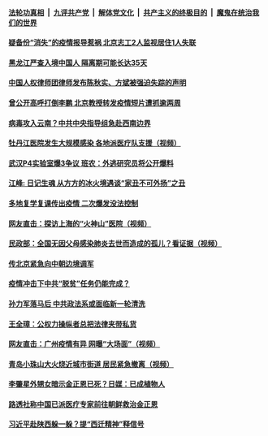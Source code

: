 ####  [法轮功真相](../../../../basic/blob/master/README.md?t=04261531) &nbsp;|&nbsp; [九评共产党](../../../../9ping.md/blob/master/README.md?t=04261531) &nbsp;|&nbsp; [解体党文化](../../../../jtdwh.md/blob/master/README.md?t=04261531)  &nbsp;|&nbsp; [共产主义的终极目的](../../../../gczydzjmd.md/blob/master/README.md?t=04261531) &nbsp;|&nbsp; [魔鬼在统治我们的世界](../../../../mgztzwmdsj.md/blob/master/README.md?t=04261531) 

#### [疑备份“消失”的疫情报导惹祸 北京志工2人监视居住1人失联](../pages/soh5/371413.md?t=04261531) 
#### [黑龙江严查入境中国人 隔离期可能长达35天](../pages/soh5/371419.md?t=04261531) 
#### [中国人权律师团律师发布陈秋实、方斌被强迫失踪的声明](../pages/soh5/371404.md?t=04261531) 
#### [曾公开高呼打倒李鹏 北京教授转发疫情短片遭抓逾两周](../pages/soh5/371395.md?t=04261531) 
#### [病毒攻入云南？中共中央指导组急赴西南边界](../pages/soh5/371335.md?t=04261531) 
#### [牡丹江医院发生大规模感染  各地派医疗队支援（视频）](../pages/soh5/371353.md?t=04261531) 
#### [武汉P4实验室爆3争议 班农：外逃研究员将公开爆料](../pages/soh5/371380.md?t=04261531) 
#### [江峰: 日记生魂 从方方的冰火境遇谈“家丑不可外扬”之丑](../pages/soh5/371341.md?t=04261531) 
#### [多地复学复课传出疫情 二次爆发没法控制](../pages/soh5/371293.md?t=04261531) 
#### [网友直击：探访上海的“火神山”医院（视频）](../pages/soh5/371275.md?t=04261531) 
#### [民政部：全国无因父母感染肺炎去世而造成的孤儿？看证据（视频）](../pages/soh5/371254.md?t=04261531) 
#### [传北京紧急向中朝边境调军](../pages/soh5/371245.md?t=04261531) 
#### [疫情冲击下中共“脱贫”任务仍能完成？](../pages/soh5/371200.md?t=04261531) 
#### [孙力军落马后 中共政法系或面临新一轮清洗](../pages/soh5/371152.md?t=04261531) 
#### [王全璋：公权力操纵者总把法律夹带私货](../pages/soh5/371155.md?t=04261531) 
#### [网友直击：广州疫情有异 网曝“大场面”（视频）](../pages/soh5/371134.md?t=04261531) 
#### [青岛小珠山大火烧近城市街道 居民紧急撤离（视频）](../pages/soh5/371125.md?t=04261531) 
#### [李肇星外甥女暗示金正恩已死？日媒：已成植物人](../pages/soh5/371110.md?t=04261531) 
#### [路透社称中国已派医疗专家前往朝鲜救治金正恩](../pages/soh5/371101.md?t=04261531) 
#### [习近平赴陕西躲一躲？提“西迁精神”释信号](../pages/soh5/371083.md?t=04261531) 
